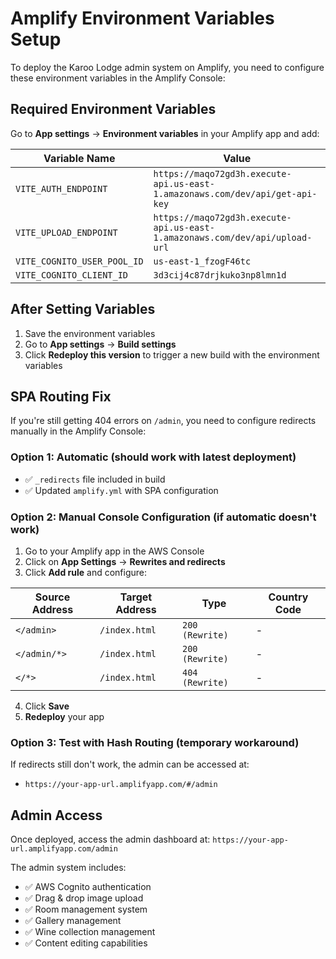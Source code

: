 # Amplify Environment Variables Setup

To deploy the Karoo Lodge admin system on Amplify, you need to configure these environment variables in the Amplify Console:

## Required Environment Variables

Go to **App settings** → **Environment variables** in your Amplify app and add:

| Variable Name | Value |
|---------------|-------|
| `VITE_AUTH_ENDPOINT` | `https://maqo72gd3h.execute-api.us-east-1.amazonaws.com/dev/api/get-api-key` |
| `VITE_UPLOAD_ENDPOINT` | `https://maqo72gd3h.execute-api.us-east-1.amazonaws.com/dev/api/upload-url` |
| `VITE_COGNITO_USER_POOL_ID` | `us-east-1_fzogF46tc` |
| `VITE_COGNITO_CLIENT_ID` | `3d3cij4c87drjkuko3np8lmn1d` |

## After Setting Variables

1. Save the environment variables
2. Go to **App settings** → **Build settings** 
3. Click **Redeploy this version** to trigger a new build with the environment variables

## SPA Routing Fix

If you're still getting 404 errors on `/admin`, you need to configure redirects manually in the Amplify Console:

### Option 1: Automatic (should work with latest deployment)
- ✅ `_redirects` file included in build
- ✅ Updated `amplify.yml` with SPA configuration

### Option 2: Manual Console Configuration (if automatic doesn't work)
1. Go to your Amplify app in the AWS Console
2. Click on **App Settings** → **Rewrites and redirects**
3. Click **Add rule** and configure:

| Source Address | Target Address | Type | Country Code |
|----------------|----------------|------|--------------|
| `</admin>` | `/index.html` | `200 (Rewrite)` | - |
| `</admin/*>` | `/index.html` | `200 (Rewrite)` | - |
| `</*>` | `/index.html` | `404 (Rewrite)` | - |

4. Click **Save**
5. **Redeploy** your app

### Option 3: Test with Hash Routing (temporary workaround)
If redirects still don't work, the admin can be accessed at:
- `https://your-app-url.amplifyapp.com/#/admin`

## Admin Access

Once deployed, access the admin dashboard at: `https://your-app-url.amplifyapp.com/admin`

The admin system includes:
- ✅ AWS Cognito authentication
- ✅ Drag & drop image upload
- ✅ Room management system
- ✅ Gallery management
- ✅ Wine collection management
- ✅ Content editing capabilities
